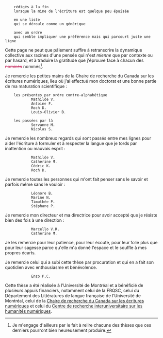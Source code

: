 
        rédigés à la fin
        lorsque la mine de l'écriture est quelque peu épuisée

        en une liste
        qui se déroule comme un générique 

        avec un ordre
        qui semble impliquer une préférence mais qui parcourt juste une ligne

Cette page ne peut que pâlement suffire à retranscrire la dynamique collective aux racines d'une pensée qui n'est *mienne* que par contexte ou par hasard, et à traduire la gratitude que j'éprouve face à chacun des <strike style='color:rgb(196, 43, 94);'>nominés</strike> nommés[^relecture].  

Je remercie les petites mains de la Chaire de recherche du Canada sur les écritures numériques, lieu où j'ai effectué mon doctorat et une bonne partie de ma maturation scientifique : 

        les présentes par ordre contre-alphabétique
                Mathilde V.
                Antoine F.
                Roch D.
                Louis-Olivier B.

        les passées par là 
                Servanne M.
                Nicolas S.

Je remercie les nombreux regards qui sont passés entre mes lignes pour aider l'écriture à formuler et à respecter la langue que je tords par inattention ou mauvais esprit :

                Mathilde V.
                Catherine M.
                Cédric K. 
                Roch D. 

Je remercie toutes les personnes qui m'ont fait penser sans le savoir et parfois même sans le vouloir :

                Léonore B.
                Marine N. 
                Timothée P.
                Stéphane P. 

Je remercie mon directeur et ma directrice pour avoir accepté que je résiste bien des fois à une direction : 

                Marcello V.R.
                Catherine M.

Je les remercie pour leur patience, pour leur écoute, pour leur folie plus que pour leur sagesse parce qu'elle m'a donné l'espace et le souffle à mes propres écarts.

Je remercie celui qui a subi cette thèse par procuration et qui en a fait son quotidien avec enthousiasme et bénévolence. 

                Enzo P.C. 

Cette thèse a été réalisée à l'Université de Montréal et a bénéficié de plusieurs appuis financiers, notamment celui de la FRQSC, celui du Département des Littératures de langue française de l'Université de Montréal, celui de la [Chaire de recherche du Canada sur les écritures numériques](https://www.ecrituresnumeriques.ca/fr/) et celui du [Centre de recherche interuniversitaire sur les humanités numériques](https://www.crihn.org/). 

[^relecture]: Je m'engage d'ailleurs par le fait à relire chacune des thèses que ces derniers pourront bien heureusement produire.
